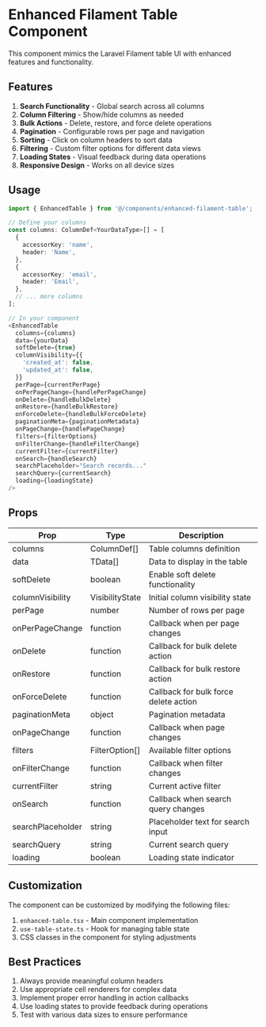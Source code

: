 # Enhanced Filament Table Component

This component mimics the Laravel Filament table UI with enhanced features and functionality.

## Features

1. **Search Functionality** - Global search across all columns
2. **Column Filtering** - Show/hide columns as needed
3. **Bulk Actions** - Delete, restore, and force delete operations
4. **Pagination** - Configurable rows per page and navigation
5. **Sorting** - Click on column headers to sort data
6. **Filtering** - Custom filter options for different data views
7. **Loading States** - Visual feedback during data operations
8. **Responsive Design** - Works on all device sizes

## Usage

```typescript
import { EnhancedTable } from '@/components/enhanced-filament-table';

// Define your columns
const columns: ColumnDef<YourDataType>[] = [
  {
    accessorKey: 'name',
    header: 'Name',
  },
  {
    accessorKey: 'email',
    header: 'Email',
  },
  // ... more columns
];

// In your component
<EnhancedTable 
  columns={columns} 
  data={yourData} 
  softDelete={true}
  columnVisibility={{
    'created_at': false,
    'updated_at': false,
  }}
  perPage={currentPerPage}
  onPerPageChange={handlePerPageChange}
  onDelete={handleBulkDelete}
  onRestore={handleBulkRestore}
  onForceDelete={handleBulkForceDelete}
  paginationMeta={paginationMetadata}
  onPageChange={handlePageChange}
  filters={filterOptions}
  onFilterChange={handleFilterChange}
  currentFilter={currentFilter}
  onSearch={handleSearch}
  searchPlaceholder="Search records..."
  searchQuery={currentSearch}
  loading={loadingState}
/>
```

## Props

| Prop | Type | Description |
|------|------|-------------|
| columns | ColumnDef[] | Table columns definition |
| data | TData[] | Data to display in the table |
| softDelete | boolean | Enable soft delete functionality |
| columnVisibility | VisibilityState | Initial column visibility state |
| perPage | number | Number of rows per page |
| onPerPageChange | function | Callback when per page changes |
| onDelete | function | Callback for bulk delete action |
| onRestore | function | Callback for bulk restore action |
| onForceDelete | function | Callback for bulk force delete action |
| paginationMeta | object | Pagination metadata |
| onPageChange | function | Callback when page changes |
| filters | FilterOption[] | Available filter options |
| onFilterChange | function | Callback when filter changes |
| currentFilter | string | Current active filter |
| onSearch | function | Callback when search query changes |
| searchPlaceholder | string | Placeholder text for search input |
| searchQuery | string | Current search query |
| loading | boolean | Loading state indicator |

## Customization

The component can be customized by modifying the following files:

1. `enhanced-table.tsx` - Main component implementation
2. `use-table-state.ts` - Hook for managing table state
3. CSS classes in the component for styling adjustments

## Best Practices

1. Always provide meaningful column headers
2. Use appropriate cell renderers for complex data
3. Implement proper error handling in action callbacks
4. Use loading states to provide feedback during operations
5. Test with various data sizes to ensure performance
